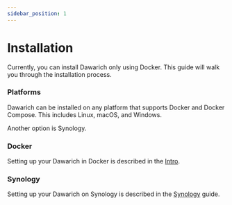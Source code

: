 ```yaml
---
sidebar_position: 1
---
```


# Installation

Currently, you can install Dawarich only using Docker. This guide will walk you through the installation process.

### Platforms

Dawarich can be installed on any platform that supports Docker and Docker Compose. This includes Linux, macOS, and Windows.

Another option is Synology.

### Docker

Setting up your Dawarich in Docker is described in the [Intro](/docs/intro#setup-your-dawarich-instance).

### Synology

Setting up your Dawarich on Synology is described in the [Synology](/docs/synology) guide.
